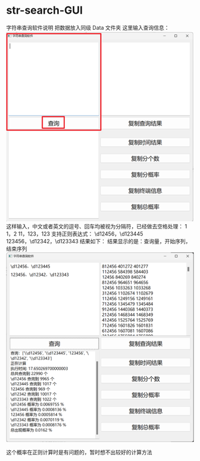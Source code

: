 # str-search-GUI

字符串查询软件说明
把数据放入同级 Data 文件夹
这里输入查询信息：
![](README_fig/1.jpg)
这样输入，中文或者英文的逗号、回车均被视为分隔符，已经做去空格处理：
1
1，2
11，123，123
支持正则表达式：
\d12456，\d123445
123456，\d12342，\d123343
结果如下：
结果显示的是：查询量，开始序列，结束序列
![](README_fig/2.jpg)

这个概率在正则计算时是有问题的，暂时想不出较好的计算方法
